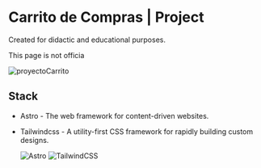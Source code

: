 # Carrito de Compras | Project 
Created for didactic and educational purposes.

This page is not officia

![proyectoCarrito](https://github.com/Paul1226/Shopping-Car/assets/155583856/2a5f65b4-5e1c-46b0-8dc1-e0ae26339aa6)


## Stack
- Astro - The web framework for content-driven websites.
- Tailwindcss - A utility-first CSS framework for rapidly building custom designs.

  ![Astro](https://img.shields.io/badge/astro-%232C2052.svg?style=for-the-badge&logo=astro&logoColor=white)
  ![TailwindCSS](https://img.shields.io/badge/tailwindcss-%2338B2AC.svg?style=for-the-badge&logo=tailwind-css&logoColor=white)
